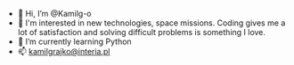 - 👋 Hi, I’m @Kamilg-o
- 👀 I'm interested in new technologies, space missions. Coding gives me a lot of satisfaction and solving difficult problems is something I love.
- 🌱 I’m currently learning Python 
- 📫  kamilgrajko@interia.pl
